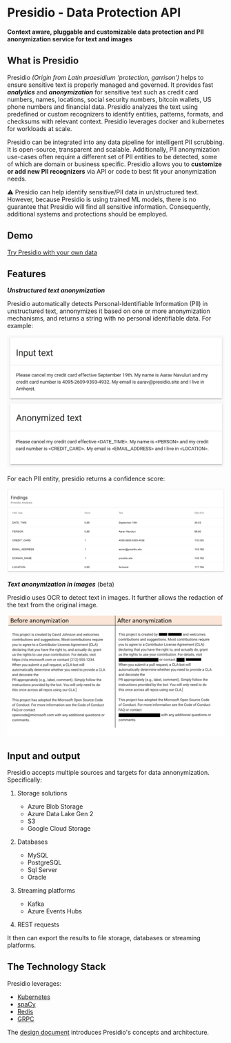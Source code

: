 # Presidio - Data Protection API

**Context aware, pluggable and customizable data protection and PII anonymization service for text and images**

## What is Presidio

Presidio _(Origin from Latin praesidium ‘protection, garrison’)_ helps to ensure sensitive text is properly managed and governed. It provides fast **_analytics_** and **_anonymization_** for sensitive text such as credit card numbers, names, locations, social security numbers, bitcoin wallets, US phone numbers and financial data.
Presidio analyzes the text using predefined or custom recognizers to identify entities, patterns, formats, and checksums with relevant context. Presidio leverages docker and kubernetes for workloads at scale.

Presidio can be integrated into any data pipeline for intelligent PII scrubbing. It is open-source, transparent and scalable. Additionally, PII anonymization use-cases often require a different set of PII entities to be detected, some of which are domain or business specific. Presidio allows you to **customize or add new PII recognizers** via API or code to best fit your anonymization needs.

:warning: Presidio can help identify sensitive/PII data in un/structured text. However, because Presidio is using trained ML models, there is no guarantee that Presidio will find all sensitive information. Consequently, additional systems and protections should be employed.

## Demo

[Try Presidio with your own data](https://presidio-demo.azurewebsites.net/)

## Features

**_Unstructured text anonymization_**

Presidio automatically detects Personal-Identifiable Information (PII) in unstructured text, annonymizes it based on one or more anonymization mechanisms, and returns a string with no personal identifiable data.
For example:

[![Image1](assets/before-after.png)](assets/before-after.png)

For each PII entity, presidio returns a confidence score:

[![Image2](assets/findings.png)](assets/findings.png)

**_Text anonymization in images_** (beta)

Presidio uses OCR to detect text in images. It further allows the redaction of the text from the original image.

[![Image3](assets/ocr-example.png)](assets/ocr-example.png)

## Input and output

Presidio accepts multiple sources and targets for data annonymization. Specifically:

1. Storage solutions

   - Azure Blob Storage
   - Azure Data Lake Gen 2
   - S3
   - Google Cloud Storage

2. Databases

   - MySQL
   - PostgreSQL
   - Sql Server
   - Oracle

3. Streaming platforms

   - Kafka
   - Azure Events Hubs

4. REST requests

It then can export the results to file storage, databases or streaming platforms.

## The Technology Stack

Presidio leverages:

- [Kubernetes](https://kubernetes.io/)
- [spaCy](https://spacy.io/)
- [Redis](https://redis.io/)
- [GRPC](https://grpc.io)

The [design document](design.md) introduces Presidio's concepts and architecture.
